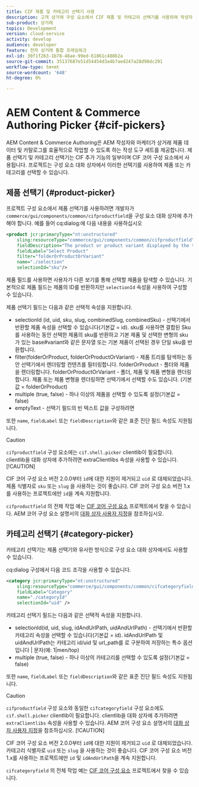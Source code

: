 ```yaml
---
title: CIF 제품 및 카테고리 선택기 사용
description: 고객 상거래 구성 요소에서 CIF 제품 및 카테고리 선택기를 사용하여 작성자와 마케터가 상거래 제품 및 카탈로그 데이터를 효율적으로 사용할 수 있도록 지원하는 방법을 알아봅니다.
sub-product: 상거래
topics: Development
version: cloud-service
activity: develop
audience: developer
feature: 전자 상거래 통합 프레임워크
exl-id: 30f1f263-1b78-46ae-99ed-61861c488b2a
source-git-commit: 35137687e51d54454d3a4b7aed247a28d98dc291
workflow-type: tm+mt
source-wordcount: '648'
ht-degree: 0%

---
```


# AEM Content &amp; Commerce Authoring Picker {#cif-pickers}

AEM Content &amp; Commerce Authoring은 AEM 작성자와 마케터가 상거래 제품 데이터 및 카탈로그를 효율적으로 작업할 수 있도록 하는 작성 도구 세트를 제공합니다. 제품 선택기 및 카테고리 선택기는 CIF 추가 기능의 일부이며 CIF 코어 구성 요소에서 사용됩니다. 프로젝트는 구성 요소 대화 상자에서 이러한 선택기를 사용하여 제품 또는 카테고리를 선택할 수 있습니다.

## 제품 선택기 {#product-picker}

프로젝트 구성 요소에서 제품 선택기를 사용하려면 개발자가 `commerce/gui/components/common/cifproductfield`을 구성 요소 대화 상자에 추가해야 합니다. 예를 들어 cq:dialog:에 다음 내용을 사용하십시오

```xml
<product jcr:primaryType="nt:unstructured"
    sling:resourceType="commerce/gui/components/common/cifproductfield"
    fieldDescription="The product or product variant displayed by the teaser"
    fieldLabel="Select Product"
    filter="folderOrProductOrVariant"
    name="./selection"
    selectionId="sku"/>
```

제품 필드를 사용하면 사용자가 다른 보기를 통해 선택할 제품을 탐색할 수 있습니다. 기본적으로 제품 필드는 제품의 ID를 반환하지만 `selectionId` 속성을 사용하여 구성할 수 있습니다.

제품 선택기 필드는 다음과 같은 선택적 속성을 지원합니다.

- selectionId (id, uid, sku, slug, combinedSlug, combinedSku) - 선택기에서 반환할 제품 속성을 선택할 수 있습니다(기본값 = id). sku를 사용하면 결합된 Sku를 사용하는 동안 선택한 제품의 sku를 반환하고 기본 제품 및 선택한 변형의 sku가 있는 base#variant와 같은 문자열 또는 기본 제품이 선택된 경우 단일 sku를 반환합니다.
- filter(folderOrProduct, folderOrProductOrVariant) - 제품 트리를 탐색하는 동안 선택기에서 렌더링할 컨텐츠를 필터링합니다. folderOrProduct - 폴더와 제품을 렌더링합니다. folderOrProductOrVariant - 폴더, 제품 및 제품 변형을 렌더링합니다. 제품 또는 제품 변형을 렌더링하면 선택기에서 선택할 수도 있습니다. (기본값 = folderOrProduct)
- multiple (true, false) - 하나 이상의 제품을 선택할 수 있도록 설정(기본값 = false)
- emptyText - 선택기 필드의 빈 텍스트 값을 구성하려면

또한 `name`, `fieldLabel` 또는 `fieldDescription`와 같은 표준 진단 필드 속성도 지원됩니다.

>[!CAUTION]
>
>`cifproductfield` 구성 요소에는 `cif.shell.picker` clientlib이 필요합니다. clientlib을 대화 상자에 추가하려면 extraClientlibs 속성을 사용할 수 있습니다.
>[!CAUTION]
>
>CIF 코어 구성 요소 버전 2.0.0부터 `id`에 대한 지원이 제거되고 `uid` 로 대체되었습니다. 제품 식별자로 `sku` 또는 `slug` 을 사용하는 것이 좋습니다. CIF 코어 구성 요소 버전 1.x를 사용하는 프로젝트에만 `id`을 계속 지원합니다.

`cifproductfield` 의 전체 작업 예는 [CIF 코어 구성 요소](https://github.com/adobe/aem-core-cif-components/blob/master/ui.apps/src/main/content/jcr_root/apps/core/cif/components/commerce/productteaser/v1/productteaser/_cq_dialog/.content.xml) 프로젝트에서 찾을 수 있습니다. AEM 코어 구성 요소 설명서의 [대화 상자 사용자 지정](https://experienceleague.adobe.com/docs/experience-manager-core-components/using/developing/customizing.html?lang=en#customizing-dialogs)을 참조하십시오.

## 카테고리 선택기 {#category-picker}

카테고리 선택기는 제품 선택기와 유사한 방식으로 구성 요소 대화 상자에서도 사용할 수 있습니다.

cq:dialog 구성에서 다음 코드 조각을 사용할 수 있습니다.

```xml
<category jcr:primaryType="nt:unstructured" 
    sling:resourceType="commerce/gui/components/common/cifcategoryfield" 
    fieldLabel="Category" 
    name="./categoryId" 
    selectionId="uid" />
```

카테고리 선택기 필드는 다음과 같은 선택적 속성을 지원합니다.

- selectionId(id, uid, slug, idAndUrlPath, uidAndUrlPath) - 선택기에서 반환할 카테고리 속성을 선택할 수 있습니다(기본값 = id). idAndUrlPath 및 uidAndUrlPath는 카테고리 id/uid 및 url_path를 로 구분하여 저장하는 특수 옵션입니다 | 문자(예: 1|men/top)
- multiple (true, false) - 하나 이상의 카테고리를 선택할 수 있도록 설정(기본값 = false)

또한 `name`, `fieldLabel` 또는 `fieldDescription`와 같은 표준 진단 필드 속성도 지원됩니다.

>[!CAUTION]
>
>`cifproductfield` 구성 요소와 동일한 `cifcategoryfield` 구성 요소에도 `cif.shell.picker` clientlib이 필요합니다. clientlib을 대화 상자에 추가하려면 `extraClientlibs` 속성을 사용할 수 있습니다. AEM 코어 구성 요소 설명서의 [대화 상자 사용자 지정](https://experienceleague.adobe.com/docs/experience-manager-core-components/using/developing/customizing.html?lang=en#customizing-dialogs)을 참조하십시오.
>[!CAUTION]
>
>CIF 코어 구성 요소 버전 2.0.0부터 `id`에 대한 지원이 제거되고 `uid` 로 대체되었습니다. 카테고리 식별자로 `uid` 또는 `slug` 을 사용하는 것이 좋습니다. CIF 코어 구성 요소 버전 1.x를 사용하는 프로젝트에만 `id` 및 `idAndUrlPath`을 계속 지원합니다.

`cifcategoryfield` 의 전체 작업 예는 [CIF 코어 구성 요소](https://github.com/adobe/aem-core-cif-components/blob/master/ui.apps/src/main/content/jcr_root/apps/core/cif/components/commerce/featuredcategorylist/v1/featuredcategorylist/_cq_dialog/.content.xml) 프로젝트에서 찾을 수 있습니다.
